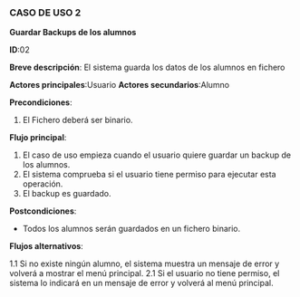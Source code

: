 ### CASO DE USO 2

**Guardar Backups de los alumnos**

**ID**:02

**Breve descripción**: El sistema guarda los datos de los alumnos en fichero

**Actores principales**:Usuario
**Actores secundarios**:Alumno

**Precondiciones**:

1. El Fichero deberá ser binario.

**Flujo principal**:

1. El caso de uso empieza cuando el usuario quiere guardar un backup de los alumnos.
2. El sistema comprueba si el usuario tiene permiso para ejecutar esta operación.
3. El backup es guardado.

**Postcondiciones**:

* Todos los alumnos serán guardados en un fichero binario.

**Flujos alternativos**:

1.1 Si no existe ningún alumno, el sistema muestra un mensaje de error y volverá a mostrar el menú principal.
2.1 Si el usuario no tiene permiso, el sistema lo indicará en un mensaje de error y volverá al menú principal.
